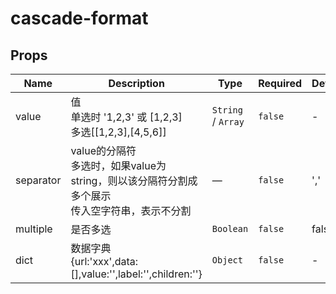 # cascade-format

## Props

<!-- @vuese:cascade-format:props:start -->
|Name|Description|Type|Required|Default|
|---|---|---|---|---|
|value|值<br/>单选时 '1,2,3' 或 [1,2,3]<br/>多选[[1,2,3],[4,5,6]]<br/>|`String` / `Array`|`false`|-|
|separator|value的分隔符<br/>多选时，如果value为string，则以该分隔符分割成多个展示<br/>传入空字符串，表示不分割<br/>|—|`false`|','|
|multiple|是否多选|`Boolean`|`false`|false|
|dict|数据字典<br/>{url:'xxx',data:[],value:'',label:'',children:''}|`Object`|`false`|-|

<!-- @vuese:cascade-format:props:end -->


